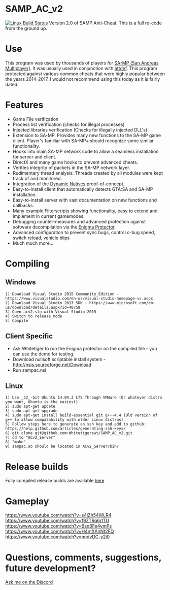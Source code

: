 SAMP_AC_v2
==========
[![Linux Build Status](https://travis-ci.com/Whitetigerswt/SAMP_AC_v2.svg?token=ENM294yxGXvxxZbK9fRC&branch=master)](https://travis-ci.com/Whitetigerswt/SAMP_AC_v2)
Version 2.0 of SAMP Anti-Cheat. This is a full re-code from the ground up.

Use
========== 
This program was used by thousands of players for [SA-MP (San Andreas Multiplayer)](http://www.sa-mp.com). It was usually used in conjunction with [attdef](https://github.com/Whitetigerswt/attdef). This program protected against various common cheats that were highly popular between the years 2014-2017. I would not recommend using this today as it is fairly dated.


Features
==========
- Game File verification
- Process list verification (checks for illegal processes)
- Injected libraries verification (Checks for illegally injected DLL's)
- Extension to SA-MP. Provides many new functions to the SA-MP game client. Player's familiar with SA-MP+ should recognize some similar functionality.
- Hooks into main SA-MP network code to allow a seamless installation for server and client.
- DirectX and many game hooks to prevent advanced cheats.
- Verifies integrity of packets in the SA-MP network layer.
- Rudimentary thread analysis: Threads created by all modules were kept track of and monitored.
- Integration of the [Dynamic Natives](https://github.com/Whitetigerswt/Dynamic_Natives) proof-of-concept.
- Easy-to-install client that automatically detects GTA:SA and SA-MP installation.
- Easy-to-install server with vast documentation on new functions and callbacks.
- Many example Filterscripts showing functionality, easy to extend and implement in current gamemodes.
- Debugging counter-measures and advanced protection against software decompilation via the [Enigma Protector](https://www.enigmaprotector.com/en/about.html).
- Advanced configuration to prevent sync bugs, control c-bug speed, switch reload, vehicle blips
- Much much more...

Compiling
==========

Windows
----------
```
1) Download Visual Studio 2015 Community Edition - https://www.visualstudio.com/en-us/visual-studio-homepage-vs.aspx
2) Download Visual Studio 2013 SDK - https://www.microsoft.com/en-us/download/details.aspx?id=40758
3) Open acv2.sln with Visual Studio 2015
4) Switch to release mode
5) Compile
```

Client Specific
----------
* Ask Whitetiger to run the Enigma protector on the compiled file - you can use the demo for testing.
* Download nullsoft scriptable install system - http://nsis.sourceforge.net/Download
* Run sampac.nsi

Linux
----------
```
1) Use _32_-bit Ubuntu 14.04.3 LTS Through VMWare (Or whatever distro you want, Ubuntu is the easiest)
2) sudo apt-get update
3) sudo apt-get upgrade 
4) sudo apt-get install build-essential git g++-4.4 (Old version of g++ to allow compatability with older Linux distros)
5) Follow steps here to generate an ssh key and add to github: https://help.github.com/articles/generating-ssh-keys/
6) git clone git@github.com:Whitetigerswt/SAMP_AC_v2.git
7) cd to "ACv2_Server"
8) "make"
9) sampac.so should be located in ACv2_Server/bin/
```

Release builds
==========
Fully compiled release builds are available [here](https://whitetigerswt.github.io/SAMP_AC_v2/)

Gameplay
==========
https://www.youtube.com/watch?v=s4iZh54WLR4
https://www.youtube.com/watch?v=f9ZTRq6rtTU
https://www.youtube.com/watch?v=Bso6Fe4ymPs
https://www.youtube.com/watch?v=H4mXAnNt2FQ
https://www.youtube.com/watch?v=nndvDC-y2i0


Questions, comments, suggestions, future development?
===========
[Ask me on the Discord](https://discord.gg/3NS5dMB)
